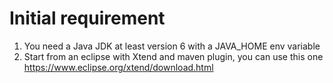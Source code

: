 # Initial requirement

1. You need a Java JDK at least version 6 with a JAVA_HOME env variable
2. Start from an eclipse with Xtend and maven plugin, you can use this one https://www.eclipse.org/xtend/download.html
